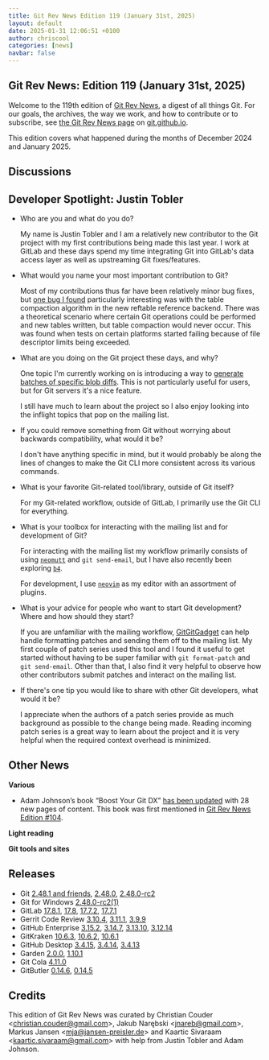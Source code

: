 ```yaml
---
title: Git Rev News Edition 119 (January 31st, 2025)
layout: default
date: 2025-01-31 12:06:51 +0100
author: chriscool
categories: [news]
navbar: false
---
```


## Git Rev News: Edition 119 (January 31st, 2025)

Welcome to the 119th edition of [Git Rev News](https://git.github.io/rev_news/rev_news/),
a digest of all things Git. For our goals, the archives, the way we work, and how to contribute or to
subscribe, see [the Git Rev News page](https://git.github.io/rev_news/rev_news/) on [git.github.io](http://git.github.io).

This edition covers what happened during the months of December 2024 and January 2025.

## Discussions

<!---
### General
-->

<!---
### Reviews
-->

<!---
### Support
-->

## Developer Spotlight: Justin Tobler

* Who are you and what do you do?

  My name is Justin Tobler and I am a relatively new contributor to the
  Git project with my first contributions being made this last year. I
  work at GitLab and these days spend my time integrating Git into
  GitLab's data access layer as well as upstreaming Git fixes/features.

* What would you name your most important contribution to Git?

  Most of my contributions thus far have been relatively minor bug fixes,
  but [one bug I found](https://public-inbox.org/git/pull.1683.git.1709669025722.gitgitgadget@gmail.com/)
  particularly interesting was with the table compaction algorithm in the
  new reftable reference backend. There was a theoretical scenario where
  certain Git operations could be performed and new tables written, but
  table compaction would never occur. This was found when tests on certain
  platforms started failing because of file descriptor limits being exceeded.

* What are you doing on the Git project these days, and why?

  One topic I'm currently working on is introducing a way to
  [generate batches of specific blob diffs](https://public-inbox.org/git/20241213042312.2890841-1-jltobler@gmail.com/).
  This is not particularly useful for users, but for Git servers
  it's a nice feature.

  I still have much to learn about the project so I also enjoy looking
  into the inflight topics that pop on the mailing list.

* If you could remove something from Git without worrying about
  backwards compatibility, what would it be?

  I don't have anything specific in mind, but it would probably be along
  the lines of changes to make the Git CLI more consistent across its
  various commands.

* What is your favorite Git-related tool/library, outside of
  Git itself?

  For my Git-related workflow, outside of GitLab, I primarily use the Git
  CLI for everything.

* What is your toolbox for interacting with the mailing list and for
  development of Git?

  For interacting with the mailing list my workflow primarily consists of
  using [`neomutt`](https://neomutt.org/guide/gettingstarted.html)
  and `git send-email`, but I have also recently been
  exploring [`b4`](https://github.com/mricon/b4).

  For development, I use [`neovim`](https://neovim.io) as my editor with
  an assortment of plugins.

* What is your advice for people who want to start Git development?
  Where and how should they start?

  If you are unfamiliar with the mailing workflow, [GitGitGadget](https://gitgitgadget.github.io/)
  can help handle formatting patches and sending them off to the mailing
  list. My first couple of patch series used this tool and I found it
  useful to get started without having to be super familiar with
  `git format-patch` and `git send-email`. Other than that, I also
  find it very helpful to observe how other contributors submit
  patches and interact on the mailing list.

* If there's one tip you would like to share with other Git
  developers, what would it be?

  I appreciate when the authors of a patch series provide as much
  background as possible to the change being made. Reading incoming patch
  series is a great way to learn about the project and it is very helpful
  when the required context overhead is minimized.


## Other News

__Various__

* Adam Johnson’s book “Boost Your Git DX”
  [has been updated](https://adamj.eu/tech/2025/01/28/bygdx-second-update/)
  with 28 new pages of content. This book was first mentioned in
  [Git Rev News Edition #104](https://git.github.io/rev_news/2023/10/31/edition-104/).

__Light reading__

<!---
__Easy watching__
-->

__Git tools and sites__


## Releases

+ Git [2.48.1 and friends](https://public-inbox.org/git/xmqq5xmh46oc.fsf@gitster.g/),
[2.48.0](https://public-inbox.org/git/xmqqplku7cvm.fsf@gitster.g/),
[2.48.0-rc2](https://public-inbox.org/git/xmqqbjwjyalr.fsf@gitster.g/)
+ Git for Windows [2.48.0-rc2(1)](https://github.com/git-for-windows/git/releases/tag/v2.48.0-rc2.windows.1)
+ GitLab [17.8.1](https://about.gitlab.com/releases/2025/01/22/patch-release-gitlab-17-8-1-released/),
[17.8](https://about.gitlab.com/releases/2025/01/16/gitlab-17-8-released/),
[17.7.2](https://about.gitlab.com/releases/2025/01/15/gitlab-17-7-2-released/),
[17.7.1](https://about.gitlab.com/releases/2025/01/08/patch-release-gitlab-17-7-1-released/)
+ Gerrit Code Review [3.10.4](https://www.gerritcodereview.com/3.10.html#3104),
[3.11.1](https://www.gerritcodereview.com/3.11.html#3111),
[3.9.9](https://www.gerritcodereview.com/3.9.html#399)
+ GitHub Enterprise [3.15.2](https://help.github.com/enterprise-server@3.15/admin/release-notes#3.15.2),
[3.14.7](https://help.github.com/enterprise-server@3.14/admin/release-notes#3.14.7),
[3.13.10](https://help.github.com/enterprise-server@3.13/admin/release-notes#3.13.10),
[3.12.14](https://help.github.com/enterprise-server@3.12/admin/release-notes#3.12.14)
+ GitKraken [10.6.3](https://help.gitkraken.com/gitkraken-client/current/),
[10.6.2](https://help.gitkraken.com/gitkraken-client/current/),
[10.6.1](https://help.gitkraken.com/gitkraken-client/current/)
+ GitHub Desktop [3.4.15](https://desktop.github.com/release-notes/),
[3.4.14](https://desktop.github.com/release-notes/),
[3.4.13](https://desktop.github.com/release-notes/)
+ Garden [2.0.0](https://github.com/garden-rs/garden/releases/tag/v2.0.0),
[1.10.1](https://github.com/garden-rs/garden/releases/tag/v1.10.1)
+ Git Cola [4.11.0](https://github.com/git-cola/git-cola/releases/tag/v4.11.0)
+ GitButler [0.14.6](https://github.com/gitbutlerapp/gitbutler/releases/tag/release/0.14.6),
[0.14.5](https://github.com/gitbutlerapp/gitbutler/releases/tag/release/0.14.5)

## Credits

This edition of Git Rev News was curated by
Christian Couder &lt;<christian.couder@gmail.com>&gt;,
Jakub Narębski &lt;<jnareb@gmail.com>&gt;,
Markus Jansen &lt;<mja@jansen-preisler.de>&gt; and
Kaartic Sivaraam &lt;<kaartic.sivaraam@gmail.com>&gt;
with help from Justin Tobler and Adam Johnson.
